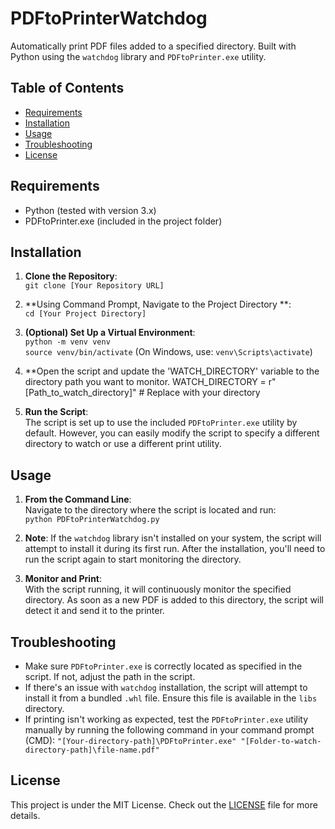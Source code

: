 # PDFtoPrinterWatchdog

Automatically print PDF files added to a specified directory. Built with Python using the `watchdog` library and `PDFtoPrinter.exe` utility.

## Table of Contents

- [Requirements](#requirements)
- [Installation](#installation)
- [Usage](#usage)
- [Troubleshooting](#troubleshooting)
- [License](#license)

## Requirements

- Python (tested with version 3.x)
- PDFtoPrinter.exe (included in the project folder)

## Installation

1. **Clone the Repository**:  
   `git clone [Your Repository URL]`
   
2. **Using Command Prompt, Navigate to the Project Directory **:  
   `cd [Your Project Directory]`

3. **(Optional) Set Up a Virtual Environment**:  
   `python -m venv venv`  
   `source venv/bin/activate`  (On Windows, use: `venv\Scripts\activate`)

4. **Open the script and update the 'WATCH_DIRECTORY' variable to the directory path you want to monitor.
    WATCH_DIRECTORY = r"[Path_to_watch_directory]"  # Replace with your directory
   
5. **Run the Script**:  
   The script is set up to use the included `PDFtoPrinter.exe` utility by default. However, you can easily modify the script to specify a different directory to watch or use a different print utility.

## Usage

1. **From the Command Line**:  
   Navigate to the directory where the script is located and run:  
   `python PDFtoPrinterWatchdog.py`

2. **Note**: If the `watchdog` library isn't installed on your system, the script will attempt to install it during its first run. 
   After the installation, you'll need to run the script again to start monitoring the directory.
   
3. **Monitor and Print**:  
   With the script running, it will continuously monitor the specified directory. As soon as a new PDF is added to this directory, the script will detect it and send it to the printer.

## Troubleshooting

- Make sure `PDFtoPrinter.exe` is correctly located as specified in the script. If not, adjust the path in the script.
- If there's an issue with `watchdog` installation, the script will attempt to install it from a bundled `.whl` file. Ensure this file is available in the `libs` directory.
- If printing isn't working as expected, test the `PDFtoPrinter.exe` utility manually by running the following command in your command prompt (CMD):
`"[Your-directory-path]\PDFtoPrinter.exe" "[Folder-to-watch-directory-path]\file-name.pdf"`


## License

This project is under the MIT License. Check out the [LICENSE](./LICENSE) file for more details.


